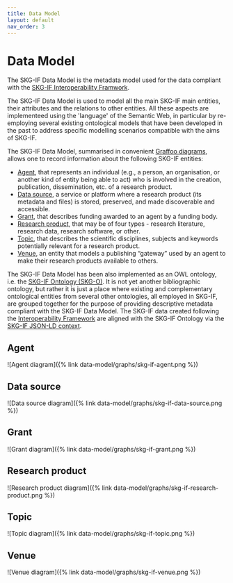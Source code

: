 ```yaml
---
title: Data Model
layout: default
nav_order: 3
---
```


# Data Model

The SKG-IF Data Model is the metadata model used for the data compliant with the [SKG-IF Interoperability Framwork](/interoperability-framework/).

The SKG-IF Data Model is used to model all the main SKG-IF main entities, their attributes and the relations to other entities. All these aspects are implementeed using the 'language' of the Semantic Web, in particular by re-employing several existing ontological models that have been developed in the past to address specific modelling scenarios compatible with the aims of SKG-IF. 

The SKG-IF Data Model, summarised in convenient [Graffoo diagrams](https://essepuntato.it/graffoo), allows one to record information about the following SKG-IF entities:

* [Agent](#agent), that represents an individual (e.g., a person, an organisation, or another kind of entity being able to act) who is involved in the creation, publication, dissemination, etc. of a research product.
* [Data source](#data-source), a service or platform where a research product (its metadata and files) is stored, preserved, and made discoverable and accessible.
* [Grant](#grant), that describes funding awarded to an agent by a funding body.
* [Research product](#research-product), that may be of four types - research literature, research data, research software, or other.
* [Topic](#topic), that describes the scientific disciplines, subjects and keywords potentially relevant for a research product.
* [Venue](#venue), an entity that models a publishing “gateway” used by an agent to make their research products available to others.

The SKG-IF Data Model has been also implemented as an OWL ontology, i.e. the [SKG-IF Ontology (SKG-O)](https://w3id.org/skg-if/ontology). It is not yet another bibliographic ontology, but rather it is just a place where existing and complementary ontological entities from several other ontologies, all employed in SKG-IF, are grouped together for the purpose of providing descriptive metadata compliant with the SKG-IF Data Model. The SKG-IF data created following the [Interoperability Framework](/interoperability-framework/) are aligned with the SKG-IF Ontology via the [SKG-IF JSON-LD context](/context/).

## Agent
![Agent diagram]({% link data-model/graphs/skg-if-agent.png %})

## Data source
![Data source diagram]({% link data-model/graphs/skg-if-data-source.png %})

## Grant
![Grant diagram]({% link data-model/graphs/skg-if-grant.png %})

## Research product
![Research product diagram]({% link data-model/graphs/skg-if-research-product.png %})

## Topic
![Topic diagram]({% link data-model/graphs/skg-if-topic.png %})

## Venue
![Venue diagram]({% link data-model/graphs/skg-if-venue.png %})








